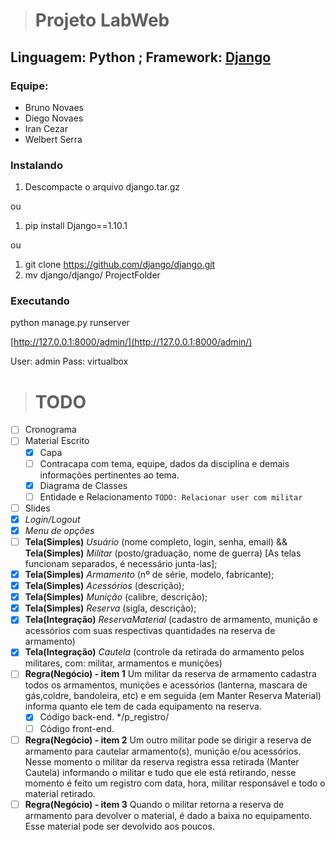 > # Projeto LabWeb
## Linguagem: Python ; Framework: [Django](https://www.djangoproject.com/)

### Equipe:
  * Bruno Novaes
  * Diego Novaes
  * Iran Cezar
  * Welbert Serra

### Instalando
1. Descompacte o arquivo  django.tar.gz

ou

1. pip install Django==1.10.1

ou

1. git clone https://github.com/django/django.git
2. mv django/django/ ProjectFolder

### Executando

python manage.py runserver

[http://127.0.0.1:8000/admin/](http://127.0.0.1:8000/admin/)

User: admin
Pass: virtualbox



> # TODO

- [ ] Cronograma
- [ ] Material Escrito
  - [x] Capa
  - [ ] Contracapa com tema, equipe, dados da disciplina e demais informações pertinentes ao tema.
  - [x] Diagrama de Classes 
  - [ ] Entidade e Relacionamento `TODO: Relacionar user com militar`
- [ ] Slides
- [x] *Login/Logout*
- [x] *Menu de opções*
- [ ] **Tela(Simples)** *Usuário* (nome completo, login, senha, email) && **Tela(Simples)** *Militar* (posto/graduação, nome de guerra) [As telas funcionam separados, é necessário junta-las];
- [x] **Tela(Simples)** *Armamento* (nº de série, modelo, fabricante);
- [x] **Tela(Simples)** *Acessórios* (descrição);
- [x] **Tela(Simples)** *Munição* (calibre, descrição);
- [x] **Tela(Simples)** *Reserva* (sigla, descrição);
- [x] **Tela(Integração)** *ReservaMaterial* (cadastro de armamento, munição e acessórios com suas respectivas quantidades na reserva de armamento)
- [x] **Tela(Integração)** *Cautela* (controle da retirada do armamento pelos militares, com: militar, armamentos e munições)
- [ ] **Regra(Negócio) - item 1** Um militar da reserva de armamento cadastra todos os armamentos, munições e acessórios (lanterna, mascara de gás,coldre, bandoleira, etc) e em seguida (em Manter Reserva Material) informa quanto ele tem de cada equipamento na reserva.
  - [x] Código back-end. */p_registro/
  - [ ] Código front-end.
- [ ] **Regra(Negócio) - item 2** Um outro militar pode se dirigir a reserva de armamento para cautelar armamento(s), munição e/ou acessórios. Nesse momento o militar da reserva registra essa retirada (Manter Cautela) informando o militar e tudo que ele está retirando, nesse momento é feito um registro com data, hora, militar responsável e todo o material retirado.
- [ ] **Regra(Negócio) - item 3** Quando o militar retorna a reserva de armamento para devolver o material, é dado a baixa no equipamento. Esse material pode ser devolvido aos poucos.
